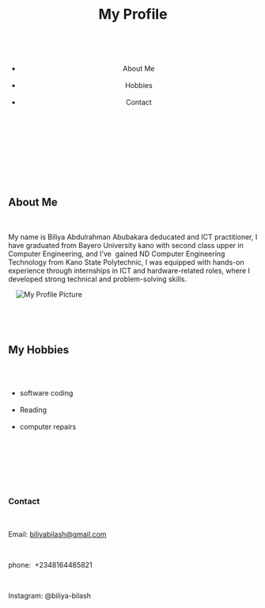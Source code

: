 <!DOCTYPE html>
<html lang="en">
<head>
<meta charset="UTF-8">
</head>
<body>

<!-- Header Section -->
<header>
  <h1>My Profile</h1>
  <nav>
    <ul>
        <li>About Me</li>
        <li>Hobbies</li>
        <li>Contact</li>
    </ul>
  </nav>
</header>

  <!-- Bio Section -->
  <section>
    <h2>About Me</h2>
    <p>My name is Biliya Abdulrahman Abubakara deducated and ICT practitioner, I have graduated from Bayero University kano with second class upper in Computer Engineering, and I’ve  gained ND Computer Engineering Technology from Kano State Polytechnic, I was equipped with hands-on experience through internships in ICT and hardware-related roles, where I developed strong technical and problem-solving skills. </p>
    
    <img src="profile-image.JPG"
    alt="My Profile Picture">
  </section>

  <!-- Hobbies Section -->
  <section>
    <h2>My Hobbies</h2>
    <ul>
        <li>software coding</li>
        <li>Reading </li>
        <li>computer repairs</li>
    </ul>
  </section>

  <!-- Footer Section -->
  <footer>
    <h3>Contact</h3>
    <p>Email: biliyabilash@gmail.com</p>
    <p>phone:  +2348164485821</p>
    <p>Instagram: @biliya-bilash</p>

  </footer>

</body>
</html>

